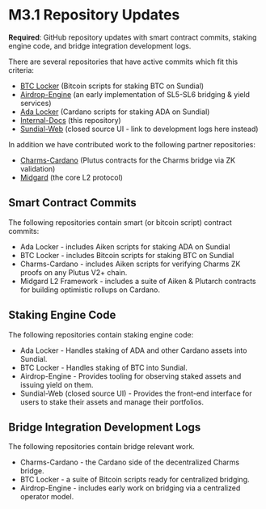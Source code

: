 # M3.1 Repository Updates

**Required**: GitHub repository updates with smart contract commits, staking engine code, and bridge integration development logs.

There are several repositories that have active commits which fit this criteria:

- [BTC Locker](https://github.com/sundial-protocol/btc-locker) (Bitcoin scripts for staking BTC on Sundial)
- [Airdrop-Engine](https://github.com/sundial-protocol/airdrop-engine) (an early implementation of SL5-SL6 bridging & yield services)
- [Ada Locker](https://github.com/sundial-protocol/ada-locker) (Cardano scripts for staking ADA on Sundial)
- [Internal-Docs](https://github.com/sundial-protocol/internal-docs) (this repository)
- [Sundial-Web](./M3.8-UI-Devlog.md) (closed source UI - link to development logs here instead)

In addition we have contributed work to the following partner repositories:

- [Charms-Cardano](https://github.com/charmsdev/charms-cardano) (Plutus contracts for the Charms bridge via ZK validation)
- [Midgard](https://github.com/anastasia-labs/midgard) (the core L2 protocol)

## Smart Contract Commits

The following repositories contain smart (or bitcoin script) contract commits:

- Ada Locker - includes Aiken scripts for staking ADA on Sundial
- BTC Locker - includes Bitcoin scripts for staking BTC on Sundial
- Charms-Cardano - includes Aiken scripts for verifying Charms ZK proofs on any Plutus V2+ chain.
- Midgard L2 Framework - includes a suite of Aiken & Plutarch contracts for building optimistic rollups on Cardano.

## Staking Engine Code

The following repositories contain staking engine code:

- Ada Locker - Handles staking of ADA and other Cardano assets into Sundial.
- BTC Locker - Handles staking of BTC into Sundial.
- Airdrop-Engine - Provides tooling for observing staked assets and issuing yield on them.
- Sundial-Web (closed source UI) - Provides the front-end interface for users to stake their assets and manage their portfolios.

## Bridge Integration Development Logs

The following repositories contain bridge relevant work.

- Charms-Cardano - the Cardano side of the decentralized Charms bridge.
- BTC Locker - a suite of Bitcoin scripts ready for centralized bridging.
- Airdrop-Engine - includes early work on bridging via a centralized operator model.
